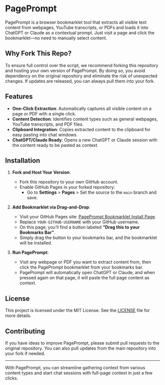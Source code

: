 # PagePrompt

PagePrompt is a browser bookmarklet tool that extracts all visible text content from webpages, YouTube transcripts, or PDFs and loads it into ChatGPT or Claude as a contextual prompt. Just visit a page and click the bookmarklet—no need to manually select content.

## Why Fork This Repo?

To ensure full control over the script, we recommend forking this repository and hosting your own version of PagePrompt. By doing so, you avoid dependency on the original repository and eliminate the risk of unexpected changes. If updates are released, you can always pull them into your fork.

## Features
- **One-Click Extraction**: Automatically captures all visible content on a page or PDF with a single click.
- **Content Detection**: Identifies content types such as general webpages, YouTube transcripts, and PDF files.
- **Clipboard Integration**: Copies extracted content to the clipboard for easy pasting into chat windows.
- **ChatGPT/Claude Ready**: Opens a new ChatGPT or Claude session with the content ready to be pasted as context.

## Installation

1. **Fork and Host Your Version**:
   - Fork this repository to your own GitHub account.
   - Enable GitHub Pages in your forked repository:
     - Go to **Settings** > **Pages** > Set the source to the `main` branch and save.

2. **Add Bookmarklet via Drag-and-Drop**:
   - Visit your GitHub Pages site: [PagePrompt Bookmarklet Install Page](https://mkwatson.github.io/PagePrompt).
   - Replace `YOUR-GITHUB-USERNAME` with your GitHub username.
   - On this page, you’ll find a button labeled **“Drag this to your Bookmarks Bar”**.
   - Simply drag the button to your bookmarks bar, and the bookmarklet will be installed.

3. **Run PagePrompt**:
   - Visit any webpage or PDF you want to extract content from, then click the PagePrompt bookmarklet from your bookmarks bar.
   - PagePrompt will automatically open ChatGPT or Claude, and when pressed again on that page, it will paste the full page content as context.

## License

This project is licensed under the MIT License. See the [LICENSE](LICENSE) file for more details.

## Contributing
If you have ideas to improve PagePrompt, please submit pull requests to the original repository. You can also pull updates from the main repository into your fork if needed.

---

With PagePrompt, you can streamline gathering context from various content types and start chat sessions with full-page context in just a few clicks.
